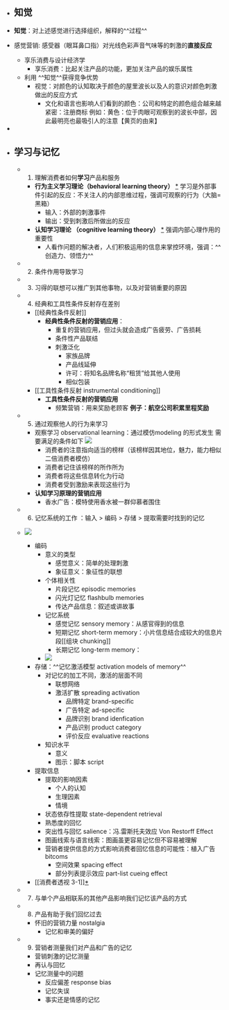 - ## 知觉
- **知觉**：对上述感觉进行选择组织，解释的^^过程^^
- 感觉营销: 感受器（眼耳鼻口指）对光线色彩声音气味等的刺激的**直接反应**
    - 享乐消费与设计经济学
        - 享乐消费：比起关注产品的功能，更加关注产品的娱乐属性
    - 利用 ^^知觉^^获得竞争优势 
        - 视觉：对颜色的认知取决于颜色的屋里波长以及人的意识对颜色刺激做出的反应方式
            - 文化和语言也影响人们看到的颜色：公司和特定的颜色组合越来越紧密：注册商标
例如：黄色：位于肉眼可观察到的波长中部，因此最明亮也最吸引人的注意【黄页的由来】
- 

- ## 学习与记忆
    - 1. 理解消费者如何**学习**产品和服务
        - __行为主义学习理论（behavioral learning theory）__  [*](((XKpvg9swE)))
学习是外部事件引起的反应：不关注人的内部思维过程，强调可观察的行为（大脑=黑箱）
            - 输入：外部的刺激事件
            - 输出：受到刺激后所做出的反应
        - __认知学习理论 （cognitive learning theory）__ [*](((Pr9Wn6MKv)))
强调内部心理作用的重要性
            - 人看作问题的解决者，人们积极运用的信息来掌控环境，强调：^^创造力、领悟力^^
    - 2. 条件作用导致学习
    - 3. 习得的联想可以推广到其他事物，以及对营销重要的原因
    - 4. 经典和工具性条件反射存在差别
        - [[经典性条件反射]]
            - **经典性条件反射的营销应用**：
                - 重复的营销应用，但过头就会造成广告疲劳、广告损耗 
                - 条件性产品联结
                - 刺激泛化
                    - 家族品牌
                    - 产品线延伸
                    - 许可：将知名品牌名称“租赁”给其他人使用
                    - 相似包装
        - [[工具性条件反射 instrumental conditioning]]
            - **工具性条件反射的营销应用**
                - 频繁营销：用来奖励老顾客
__例子：航空公司积累里程奖励__
    - 5. 通过观察他人的行为来学习
        - 观察学习 observational learning：通过模仿modeling 的形式发生 
需要满足的条件如下
![](https://firebasestorage.googleapis.com/v0/b/firescript-577a2.appspot.com/o/imgs%2Fapp%2FAmber622%2Fk5pSuA2ETb.png?alt=media&token=9c3f7cff-fab9-4d45-a9c9-b4fa6ea0b39c)
            - 消费者的注意指向适当的榜样（该榜样因其地位，魅力，能力相似二倍消费者模仿）
            - 消费者记住该榜样的所作所为
            - 消费者将这些信息转化为行动
            - 消费者受到激励来表现这些行为
        - **认知学习原理的营销应用**
            - 香水广告：模特使用香水被一群仰慕者围住
    - 6. 记忆系统的工作 ：输入 > 编码 > 存储 > 提取需要时找到的记忆

    - ![](https://firebasestorage.googleapis.com/v0/b/firescript-577a2.appspot.com/o/imgs%2Fapp%2FAmber622%2FH1rXaJHQAQ.png?alt=media&token=b0450de2-5014-4daa-b1ab-a7789788c86e)
        - 编码
            - 意义的类型
                - 感觉意义：简单的处理刺激
                - 象征意义：象征性的联想
            - 个体相关性
                - 片段记忆 episodic memories
                - 闪光灯记忆 flashbulb memories
                - 传达产品信息：叙述或讲故事
            - 记忆系统
                - 感觉记忆 sensory memory：从感官得到的信息
                - 短期记忆 short-term memory：小片信息结合成较大的信息片段[[组块 chunking]]
                - 长期记忆 long-term memory：
            - ![](https://firebasestorage.googleapis.com/v0/b/firescript-577a2.appspot.com/o/imgs%2Fapp%2FAmber622%2FcsyC1aIBdk.png?alt=media&token=457f99ea-b60e-4e7b-979c-8e8f3bde36c1)
        - 存储：^^记忆激活模型 activation models of memory^^
            - 对记忆的加工不同，激活的层面不同
                - 联想网络
                - 激活扩散 spreading activation
                    - 品牌特定 brand-specific
                    - 广告特定 ad-specific
                    - 品牌识别 brand idenfication
                    - 产品识别 product category
                    - 评价反应 evaluative reactions
            - 知识水平
                - 意义
                - 图示：脚本 script
        - 提取信息
            - 提取的影响因素
                - 个人的认知
                - 生理因素
                - 情境
            - 状态依存性提取 state-dependent retrieval 
            - 熟悉度的回忆
            - 突出性与回忆 salience：冯.雷斯托夫效应 Von Restorff Effect
            - 图画线索与语言线索：图画虽更容易记忆但不容易被理解
            - 营销者提供信息的方式影响消费者回忆信息的可能性：植入广告 bitcoms
                - 空间效果 spacing effect
                - 部分列表提示效应 part-list cueing effect
        - [[消费者透视 3-1]][*](((-dUPyMGZg)))
    - 7. 与单个产品相联系的其他产品影响我们记忆该产品的方式
    - 8. 产品有助于我们回忆过去
        - 怀旧的营销力量 nostalgia
            - 记忆和审美的偏好
    - 9. 营销者测量我们对产品和广告的记忆
        - 营销刺激的记忆测量
        - 再认与回忆
        - 记忆测量中的问题
            - 反应偏差 response bias
            - 记忆失误
            - 事实还是情感的记忆
